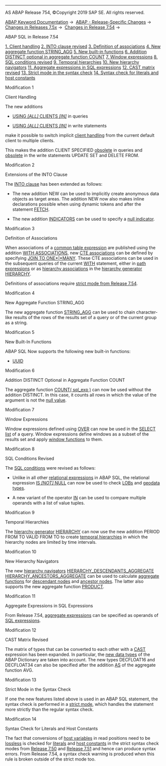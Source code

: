   

* * *

AS ABAP Release 754, ©Copyright 2019 SAP SE. All rights reserved.

[ABAP Keyword Documentation](https://help.sap.com/doc/abapdocu_754_index_htm/7.54/en-US/abenabap.htm) →  [ABAP - Release-Specific Changes](https://help.sap.com/doc/abapdocu_754_index_htm/7.54/en-US/abennews.htm) →  [Changes in Releases 7.5x](https://help.sap.com/doc/abapdocu_754_index_htm/7.54/en-US/abennews-75.htm) →  [Changes in Release 7.54](https://help.sap.com/doc/abapdocu_754_index_htm/7.54/en-US/abennews-754.htm) → 

ABAP SQL in Release 7.54

[1\. Client handling](#!ABAP_MODIFICATION_1@1@)
[
2\. INTO clause revised](#!ABAP_MODIFICATION_2@2@)
[
3\. Definition of associations](#!ABAP_MODIFICATION_3@3@)
[
4\. New aggregate function STRING\_AGG](#!ABAP_MODIFICATION_4@4@)
[
5\. New built-in functions](#!ABAP_MODIFICATION_5@5@)
[
6\. Addition DISTINCT optional in aggregate function COUNT](#!ABAP_MODIFICATION_6@6@)
[
7\. Window expressions](#!ABAP_MODIFICATION_7@7@)
[
8\. SQL conditions revised](#!ABAP_MODIFICATION_8@8@)
[
9\. Temporal hierarchies](#!ABAP_MODIFICATION_9@9@)
[
10\. New hierarchy navigators](#!ABAP_MODIFICATION_10@10@)
[
11\. Aggregate expressions in SQL expressions](#!ABAP_MODIFICATION_11@11@)
[
12\. CAST matrix revised](#!ABAP_MODIFICATION_12@12@)
[
13\. Strict mode in the syntax check](#!ABAP_MODIFICATION_13@13@)
[
14\. Syntax check for literals and host constants](#!ABAP_MODIFICATION_14@14@)

Modification 1

Client Handling

The new additions

-   [USING *\[*ALL*\]* CLIENTS *\[*IN*\]*](https://help.sap.com/doc/abapdocu_754_index_htm/7.54/en-US/abapselect_client.htm) in queries
    
-   [USING *\[*ALL*\]* CLIENTS *\[*IN*\]*](https://help.sap.com/doc/abapdocu_754_index_htm/7.54/en-US/abapiumd_client.htm) in write statements
    

make it possible to switch implicit [client handling](https://help.sap.com/doc/abapdocu_754_index_htm/7.54/en-US/abenclient_handling_glosry.htm "Glossary Entry") from the current default client to multiple clients.

This makes the addition CLIENT SPECIFIED [obsolete](https://help.sap.com/doc/abapdocu_754_index_htm/7.54/en-US/abapselect_client_obsolete.htm) in queries and [obsolete](https://help.sap.com/doc/abapdocu_754_index_htm/7.54/en-US/abapud_client_obsolete.htm) in the write statements UPDATE SET and DELETE FROM.

Modification 2

Extensions of the INTO Clause

The [INTO clause](https://help.sap.com/doc/abapdocu_754_index_htm/7.54/en-US/abapinto_clause.htm) has been extended as follows:

-   The new addition NEW can be used to implicitly create anonymous data objects as target areas. The addition NEW now also makes inline declarations possible when using dynamic tokens and after the statement [FETCH](https://help.sap.com/doc/abapdocu_754_index_htm/7.54/en-US/abapfetch.htm).
    
-   The new addition [INDICATORS](https://help.sap.com/doc/abapdocu_754_index_htm/7.54/en-US/abapselect_indicators.htm) can be used to specify a [null indicator](https://help.sap.com/doc/abapdocu_754_index_htm/7.54/en-US/abennull_indicator_glosry.htm "Glossary Entry").
    

Modification 3

Definition of Associations

When associations of a [common table expression](https://help.sap.com/doc/abapdocu_754_index_htm/7.54/en-US/abencommon_table_expression_glosry.htm "Glossary Entry") are published using the addition [WITH ASSOCIATIONS](https://help.sap.com/doc/abapdocu_754_index_htm/7.54/en-US/abapwith_associations.htm), new [CTE associations](https://help.sap.com/doc/abapdocu_754_index_htm/7.54/en-US/abencte_association_glosry.htm "Glossary Entry") can be defined by specifying [JOIN TO ONE*|*MANY](https://help.sap.com/doc/abapdocu_754_index_htm/7.54/en-US/abapwith_associations_defining.htm). These CTE associations can be used in the subsequent queries of the current [WITH](https://help.sap.com/doc/abapdocu_754_index_htm/7.54/en-US/abapwith.htm) statement, either in [path expressions](https://help.sap.com/doc/abapdocu_754_index_htm/7.54/en-US/abenopen_sql_path.htm) or as [hierarchy associations](https://help.sap.com/doc/abapdocu_754_index_htm/7.54/en-US/abenhierarchy_association_glosry.htm "Glossary Entry") in the [hierarchy generator](https://help.sap.com/doc/abapdocu_754_index_htm/7.54/en-US/abenhierarchy_generator_glosry.htm "Glossary Entry") [HIERARCHY](https://help.sap.com/doc/abapdocu_754_index_htm/7.54/en-US/abenselect_hierarchy_generator.htm).

Definitions of associations require [strict mode from Release 7.54](https://help.sap.com/doc/abapdocu_754_index_htm/7.54/en-US/abenopensql_strict_mode_754.htm).

Modification 4

New Aggregate Function STRING\_AGG

The new aggregate function [STRING\_AGG](https://help.sap.com/doc/abapdocu_754_index_htm/7.54/en-US/abapselect_aggregate.htm) can be used to chain character-like results of the rows of the results set of a query or of the current group as a string.

Modification 5

New Built-In Functions

ABAP SQL Now supports the following new built-in functions:

-   [UUID](https://help.sap.com/doc/abapdocu_754_index_htm/7.54/en-US/abensql_uuid.htm)
    

Modification 6

Addition DISTINCT Optional in Aggregate Function COUNT

The aggregate function [COUNT( sql\_exp )](https://help.sap.com/doc/abapdocu_754_index_htm/7.54/en-US/abapselect_aggregate.htm) can now be used without the addition DISTINCT. In this case, it counts all rows in which the value of the argument is not the [null value](https://help.sap.com/doc/abapdocu_754_index_htm/7.54/en-US/abennull_value_glosry.htm "Glossary Entry").

Modification 7

Window Expressions

Window expressions defined using [OVER](https://help.sap.com/doc/abapdocu_754_index_htm/7.54/en-US/abapselect_over.htm) can now be used in the [SELECT list](https://help.sap.com/doc/abapdocu_754_index_htm/7.54/en-US/abapselect_list.htm) of a query. Window expressions define windows as a subset of the results set and apply [window functions](https://help.sap.com/doc/abapdocu_754_index_htm/7.54/en-US/abenwindow_function_glosry.htm "Glossary Entry") to them.

Modification 8

SQL Conditions Revised

The [SQL conditions](https://help.sap.com/doc/abapdocu_754_index_htm/7.54/en-US/abenasql_cond.htm) were revised as follows:

-   Unlike in all other [relational expressions](https://help.sap.com/doc/abapdocu_754_index_htm/7.54/en-US/abenwhere_logexp.htm) in ABAP SQL, the relational expression [IS *\[*NOT*\]* NULL](https://help.sap.com/doc/abapdocu_754_index_htm/7.54/en-US/abenwhere_logexp_null.htm) can now be used to check [LOBs](https://help.sap.com/doc/abapdocu_754_index_htm/7.54/en-US/abenlob_glosry.htm "Glossary Entry") and [geodata types](https://help.sap.com/doc/abapdocu_754_index_htm/7.54/en-US/abengeo_data_type_glosry.htm "Glossary Entry").
    
-   A new variant of the operator [IN](https://help.sap.com/doc/abapdocu_754_index_htm/7.54/en-US/abenwhere_logexp_list_in.htm) can be used to compare multiple operands with a list of value tuples.
    

Modification 9

Temporal Hierarchies

The [hierarchy generator](https://help.sap.com/doc/abapdocu_754_index_htm/7.54/en-US/abenhierarchy_generator_glosry.htm "Glossary Entry") [HIERARCHY](https://help.sap.com/doc/abapdocu_754_index_htm/7.54/en-US/abenselect_hierarchy_generator.htm) can now use the new addition PERIOD FROM TO VALID FROM TO to create [temporal hierarchies](https://help.sap.com/doc/abapdocu_754_index_htm/7.54/en-US/abentemporal_hierarchy_glosry.htm "Glossary Entry") in which the hierarchy nodes are limited by time intervals.

Modification 10

New Hierarchy Navigators

The new [hierarchy navigators](https://help.sap.com/doc/abapdocu_754_index_htm/7.54/en-US/abenhierarchy_navigator_glosry.htm "Glossary Entry") [HIERARCHY\_DESCENDANTS\_AGGREGATE](https://help.sap.com/doc/abapdocu_754_index_htm/7.54/en-US/abenselect_hierarchy_desc_agg.htm) [HIERARCHY\_ANCESTORS\_AGGREGATE](https://help.sap.com/doc/abapdocu_754_index_htm/7.54/en-US/abenselect_hierarchy_ancs_agg.htm) can be used to calculate [aggregate functions](https://help.sap.com/doc/abapdocu_754_index_htm/7.54/en-US/abenaggregate_function_glosry.htm "Glossary Entry") for [descendant nodes](https://help.sap.com/doc/abapdocu_754_index_htm/7.54/en-US/abendescendant_node_glosry.htm "Glossary Entry") and [ancestor nodes](https://help.sap.com/doc/abapdocu_754_index_htm/7.54/en-US/abenancestor_node_glosry.htm "Glossary Entry"). The latter also supports the new aggregate function [PRODUCT](https://help.sap.com/doc/abapdocu_754_index_htm/7.54/en-US/abensql_agg_func.htm).

Modification 11

Aggregate Expressions in SQL Expressions

From Release 7.54, [aggregate expressions](https://help.sap.com/doc/abapdocu_754_index_htm/7.54/en-US/abapselect_aggregate.htm) can be specified as operands of [SQL expressions](https://help.sap.com/doc/abapdocu_754_index_htm/7.54/en-US/abapsql_expr.htm).

Modification 12

CAST Matrix Revised

The matrix of types that can be converted to each other with a [CAST](https://help.sap.com/doc/abapdocu_754_index_htm/7.54/en-US/abensql_cast.htm) expression has been expanded. In particular, the [new data types](https://help.sap.com/doc/abapdocu_754_index_htm/7.54/en-US/abennews-754-ddic.htm) of the ABAP Dictionary are taken into account. The new types DECFLOAT16 and DECFLOAT34 can also be specified after the addition [AS](https://help.sap.com/doc/abapdocu_754_index_htm/7.54/en-US/abapselect_avg_as.htm) of the aggregate function AVG.

Modification 13

Strict Mode in the Syntax Check

If one the new features listed above is used in an ABAP SQL statement, the syntax check is performed in a [strict mode](https://help.sap.com/doc/abapdocu_754_index_htm/7.54/en-US/abenopensql_strict_mode_754.htm), which handles the statement more strictly than the regular syntax check.

Modification 14

Syntax Check for Literals and Host Constants

The fact that conversions of [host variables](https://help.sap.com/doc/abapdocu_754_index_htm/7.54/en-US/abenhost_variable_glosry.htm "Glossary Entry") in read positions need to be [lossless](https://help.sap.com/doc/abapdocu_754_index_htm/7.54/en-US/abapmove_exact.htm) is checked for [literals](https://help.sap.com/doc/abapdocu_754_index_htm/7.54/en-US/abenabap_sql_host_literals.htm) and [host constants](https://help.sap.com/doc/abapdocu_754_index_htm/7.54/en-US/abenhost_constant_glosry.htm "Glossary Entry") in the strict syntax check modes from [Release 7.50](https://help.sap.com/doc/abapdocu_754_index_htm/7.54/en-US/abenopensql_strict_mode_750.htm) and [Release 7.51](https://help.sap.com/doc/abapdocu_754_index_htm/7.54/en-US/abenopensql_strict_mode_751.htm) and hence can produce syntax errors. From Release 7.54, a syntax check warning is produced when this rule is broken outside of the strict mode too.